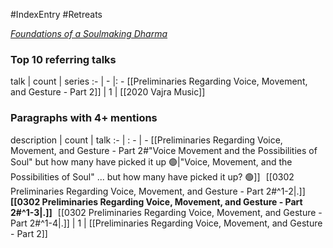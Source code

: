 #IndexEntry #Retreats

[_Foundations of a Soulmaking Dharma_](https://dharmaseed.org/retreats/3972/)

### Top 10 referring talks
talk | count | series
:- | - |: -
[[Preliminaries Regarding Voice, Movement, and Gesture - Part 2]] | 1 | [[2020 Vajra Music]]

### Paragraphs with 4+ mentions
description | count | talk
:- | : - | -
[[Preliminaries Regarding Voice, Movement, and Gesture - Part 2#"Voice Movement and the Possibilities of Soul"  but how many have picked it up 🟢\|"Voice, Movement, and the Possibilities of Soul" ... but how many have picked it up? 🟢]] &nbsp;&nbsp;[[0302 Preliminaries Regarding Voice, Movement, and Gesture - Part 2#^1-2\|.]] &nbsp; **[[0302 Preliminaries Regarding Voice, Movement, and Gesture - Part 2#^1-3\|.]]** &nbsp; [[0302 Preliminaries Regarding Voice, Movement, and Gesture - Part 2#^1-4\|.]] | 1 | [[Preliminaries Regarding Voice, Movement, and Gesture - Part 2]]

